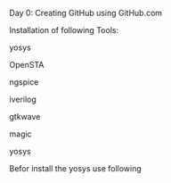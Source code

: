 Day 0:
Creating GitHub using GitHub.com


Installation of following Tools:

yosys

OpenSTA

ngspice 

iverilog

gtkwave

magic

yosys

Befor install the yosys use following


